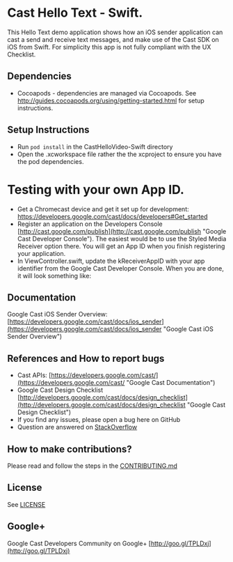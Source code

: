 # Cast Hello Text - Swift.

This Hello Text demo application shows how an iOS sender application can cast a send and receive text messages, and make use of the Cast SDK on iOS from Swift. For simplicity this app is not fully compliant with the UX Checklist. 

## Dependencies
* Cocoapods - dependencies are managed via Cocoapods. See http://guides.cocoapods.org/using/getting-started.html for setup instructions.

## Setup Instructions
* Run `pod install` in the CastHelloVideo-Swift directory
* Open the .xcworkspace file rather the the xcproject to ensure you have the pod dependencies. 

# Testing with your own App ID.
* Get a Chromecast device and get it set up for development: https://developers.google.com/cast/docs/developers#Get_started
* Register an application on the Developers Console [http://cast.google.com/publish](http://cast.google.com/publish "Google Cast Developer Console"). The easiest would be to use the Styled Media Receiver option there. You will get an App ID when you finish registering your application.
* In ViewController.swift, update the kReceiverAppID with your app identifier from the Google Cast Developer Console. When you are done, it will look something like: 

## Documentation
Google Cast iOS Sender Overview:  [https://developers.google.com/cast/docs/ios_sender](https://developers.google.com/cast/docs/ios_sender "Google Cast iOS Sender Overview")

## References and How to report bugs
* Cast APIs: [https://developers.google.com/cast/](https://developers.google.com/cast/ "Google Cast Documentation")
* Google Cast Design Checklist [http://developers.google.com/cast/docs/design_checklist](http://developers.google.com/cast/docs/design_checklist "Google Cast Design Checklist")
* If you find any issues, please open a bug here on GitHub
* Question are answered on [StackOverflow](http://stackoverflow.com/questions/tagged/google-cast)

## How to make contributions?
Please read and follow the steps in the [CONTRIBUTING.md](CONTRIBUTING.md)

## License
See [LICENSE](LICENSE)

## Google+
Google Cast Developers Community on Google+ [http://goo.gl/TPLDxj](http://goo.gl/TPLDxj)
